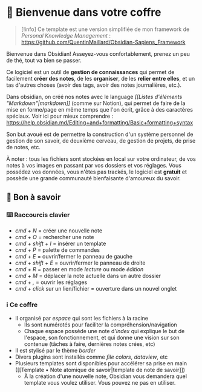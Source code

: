 # 👋 Bienvenue dans votre coffre

> [!info]
> Ce template est une version simplifiée de mon framework de *Personal Knowledge Management* : https://github.com/QuentinMaillard/Obsidian-Sapiens_Framework

Bienvenue dans Obsidian! 
Asseyez-vous confortablement, prenez un peu de thé, tout va bien se passer.

Ce logiciel est un outil de **gestion de connaissances** qui permet de facilement **créer des notes**, de les **organiser**, de les **relier entre elles**, et un tas d'autres choses (avoir des tags, avoir des notes journalières, etc.).

Dans obsidian, on créé nos notes avec le language *[[Listes d'éléments "Markdown"|markdown]]* (comme sur Notion), qui permet de faire de la mise en forme/page en même temps que l'on écrit, grâce à des caractères spéciaux. Voir ici pour mieux comprendre : https://help.obsidian.md/Editing+and+formatting/Basic+formatting+syntax

Son but avoué est de permettre la construction d'un système personnel de gestion de son savoir, de deuxième cerveau, de gestion de projets, de prise de notes, etc.

À noter : tous les fichiers sont stockées en local sur votre ordinateur, de vos notes à vos images en passant par vos dossiers et vos réglages. Vous possédez vos données, vous n'êtes pas trackés, le logiciel est **gratuit** et possède une grande communauté bienfaisante d'amoureux du savoir.

## 🧐 **Bon à savoir**
### ⌨️ Raccourcis clavier
- *cmd + N* = créer une nouvelle note
- *cmd + O* = rechercher une note
- *cmd + shift + I* = insérer un template
- *cmd + P* = palette de commandes
- *cmd + E* = ouvrir/fermer le panneau de gauche
- *cmd + shift + E* = ouvrir/fermer le panneau de droite
- *cmd + R* = passer en mode *lecture* ou mode *édition*
- *cmd + M* = déplacer la note actuelle dans un autre dossier
- *cmd + ,* = ouvrir les réglages
- *cmd + click* sur un lien/fichier = ouverture dans un nouvel onglet

### ℹ️ Ce coffre
- Il organisé par *espace* qui sont les fichiers à la racine
	- Ils sont numérotés pour faciliter la compréhension/navigation
	- Chaque espace possède une note d'*index* qui explique le but de l'espace, son fonctionnement, et qui donne une vision sur son contenue (tâches à faire, dernières notes crées, etc)
- Il est stylisé par le thème *border*
- Divers plugins sont installés comme *file colors*, *dataview*, etc
- Plusieurs templates sont disponibles pour accélérer sa prise en main ([[Template • Note atomique de savoir|template de note de savoir]])
	- À la création d'une nouvelle note, Obsidian vous demandera quel template vous voulez utiliser. Vous pouvez ne pas en utiliser.
